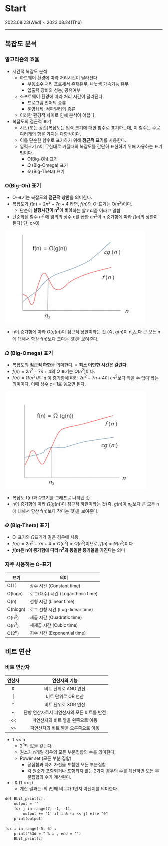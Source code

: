 # Start
2023.08.23(Wed) ~ 2023.08.24(Thu)

-----
## 복잡도 분석

### 알고리즘의 효율
- 시간적 복잡도 분석
  - 하드웨어 환경에 따라 처리시간이 달라진다
    - 부동소수 처리 프로세서 존재유무, 나눗셈 가속기능 유무
    - 입출력 장비의 성능, 공유여부
  - 소프트웨어 환경에 따라 처리 시간이 달라진다.
    - 프로그램 언어의 종류
    - 운영체제, 컴파일러의 종류
  - 이러한 환경적 차이로 인해 분석이 어렵다.
- 복잡도의 점근적 표기
  - 시간(또는 공간)복잡도는 입력 크기에 대한 함수로 표기하는데, 이 함수는 주로 여러개의 항을 가지는 다항식이다.
  - 이를 단순한 함수로 표기하기 위해 **점근적 표기**를 사용한다.
  - 입력크기 n이 무한대로 커질때의 복잡도를 간단히 표현하기 위해 사용하는 표기법이다.
    - O(Big-Oh) 표기
    - $\Omega$ (Big-Omega) 표기
    - $\Theta$ (Big-Theta) 표기

### O(Big-Oh) 표기 
- O-표기는 복잡도의 **점근적 상한**을 의미한다.
- 복잡도가 $f(n) = 2n^2 -7n +4$ 라면, $f(n)$의 O-표기는 O(n<sup>2</sup>)이다.
  - 단순히 **실행시간이 n<sup>2</sup>에 비례**하는 알고리즘 이라고 말함
- 단순화된 함수 $n^2$ 에 임의의 상수 c를 곱한 $cn^2$이 n 증가함에 따라 $f(n)$의 상한이 된다( 단, c>0) 

![Big Omega](image-3.png)

- n이 증가함에 따라 $O(g(n))$이 점근적 상한이라는 것 (즉, $g(n)$이 n<sub>0</sub>보다 큰 모든 n에 대해서 항상 f(n)보다 크다는 것)을 보여준다.

### $\Omega$ (Big-Omega) 표기
- 복잡도의 **점근적 하한**을 의미한다. = **최소 이만한 시간은 걸린다**
- $f(n) = 2n^2 -7n +4$의  $\Omega$ 표기는 $\Omega(n^2)$이다.
- $f(n) = \Omega(n^2)$은 'n 이 증가함에 따라 $2n^2 -7n +4$이 $cn^2$보다 작을 수 없다'라는 의미이다. 이때 상수 c= 1로 놓으면 된다. 

![Alt text](image-4.png)
- 복잡도 f(n)과 $\Omega$표기를 그래프로 나타낸 것
- n이 증가함에 따라 $\Omega(g(n))$이 점근적 하한이라는 것(즉, $g(n)$이 n<sub>0</sub>보다 큰 모든 n에 대해서 항상 f(n)보다 작다는 것)을 보여준다.

### $\Theta$ (Big-Theta) 표기
- O-표기와 $\Omega$표기가 같은 경우에 사용
- $f(n) = 2n^2 -7n +4 = O(n^2) = \Omega(n^2)$이므로, $f(n) = \Theta(n^2)$이다
- **$f(n)$은 n이 증가함에 따라 n<sup>2</sup>과 동일한 증가율을 가진다**는 의미

### 자주 사용하는 O-표기

|표기|의미|
|---|---|
|O(1)|상수 시간 (Constant time)|
|O(logn)|로그(대수) 시간 (Logarithmic time)|
|O(n)|선형 시간 (Linear time)|
|O(nlogn)|로그 선형 시간 (Log-linear time)|
|O(n<sup>2</sup>)|제곱 시간 (Quadratic time)|
|O(n<sup>3</sup>)|세제곱 시간 (Cubic time)|
|O(2<sup>n</sup>)|지수 시간 (Exponential time)|


## 비트 연산
### 비트 연산자
|연산자|연산자의 기능|
|:---:|:---:|
|&|비트 단위로 AND 연산|
|\||비트 단위로 OR 연산|
| ^ |비트 단위로 XOR 연산|
|~|단항 연산자로서 피연산자의 모든 비트를 반전|
|<<|피연산자의 비트 열을 왼쪽으로 이동|
|>>|피연산자의 비트 열을 오른쪽으로 이동|

- 1 << n
  - 2<sup>n</sup>의 값을 갖는다.
  - 원소가 n개일 경우의 모든 부분집합의 수를 의미한다.
  - Power set (모든 부분 집합)
    - 공집합과 자기 자신을 포함한 모든 부분집합
    - 각 원소가 포함되거나 포함되지 않는 2가지 경우의 수를 계산하면 모든 부분집합의 수가 계산된다.
- i & (1 << j)
  - 계산 결과는 i의 j번째 비트가 1인지 아닌지를 의미한다.

```
def Bbit_print(i):
    output = ''
    for j in range(7, -1, -1):
        output += '1' if i & (i << j) else "0"
    print(output)

for i in range(-5, 6) :
    print("%3d = " % i , end = '')
    Bbit_print(i)
```